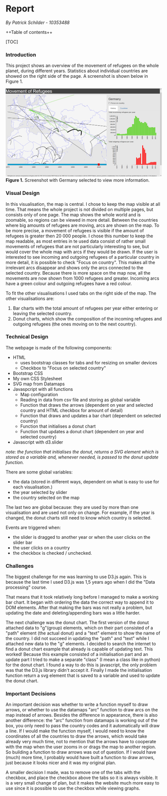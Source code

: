 # Report
*By Patrick Schilder - 10353488*

++Table of contents++

[TOC]


### Introduction

This project shows an overview of the movement of refugees on the whole planet, during different years. Statistics about individual countries are showed on the right side of the page. A screenshot is shown below in Figure 1.
    
![](doc/screenshot.png)
**Figure 1.** Screenshot with Germany selected to view more information.
    
### Visual Design

In this visualisation, the map is central. I chose to keep the map visible at all time. That means the whole project is not divided on multiple pages, but consists only of one page.
The map shows the whole world and is zoomable, so regions can be viewed in more detail. Between the countries where big amounts of refugees are moving, arcs are shown on the map. To be more precise, a movement of refugees is visible if the amount of refugees is greater then 20 000 people. I chose this number to keep the map readable, as most entries in te used data consist of rather small movements of refugees that are not particularly interesting to see, but would cover the whole map with arcs if they would be drawn.
If the user is interested to see incoming and outgoing refugees of a particular country in more detail, it is possible to check "Focus on country". This makes all the irrelevant arcs disappear and shows only the arcs connected to the selected country. Because there is more space on the map now, all the movements are now shown from 1000 refugees and greater. Incoming arcs have a green colour and outgoing refugees have a red colour.

To fit the other visualisations I used tabs on the right side of the map. The other visualisations are:
1. Bar charts with the total amount of refugees per year either entering or leaving the selected country.
2. Donut charts, which show the composition of the incoming refugees and outgoing refugees (the ones moving on to the next country).

### Technical Design

The webpage is made of the following components:

* HTML
	* uses bootstrap classes for tabs and for resizing on smaller devices
	* Checkbox to "Focus on selected country"
* Bootstrap CSS
* My own CSS Stylesheet
* SVG map from Datamaps
* Javaspcript with all functions
	* Map configuration
	* Reading in data from csv file and storing as global variable
	* Function that draws the arrows (dependent on year and selected country and HTML checkbox for amount of detail)
	* Function that draws and updates a bar chart (dependent on selected country)
	* Function that initialises a donut chart
	* Function that updates a donut chart (dependent on year and selected country)
* Javascript with d3.slider

*note: the function that initialises the donut, returns a SVG element which is stored as a variable and, whenever needed, is passed to the donut update function.*


There are some global variables:
* the data (stored in different ways, dependent on what is easy to use for each visualisation.)
* the year selected by slider
* the country selected on the map

The last two are global because: they are used by more than one visualisation and are used not only on change. For example, if the year is changed, the donut charts still need to know which country is selected.

Events are triggered when:
* the slider is dragged to another year or when the user clicks on the slider bar
* the user clicks on a country
* the checkbox is checked / unchecked.

### Challenges

The biggest challenge for me was learning to use D3.js again. This is because the last time I used D3.js was 1,5 years ago when I did the "Data processing" course. 

That means that it took relatively long before I managed to make a working bar chart. It began with ordering the data the correct way to append it to DOM elements. After that making the bars was not really a problem, but updating the date and deleting/appending bars was a little harder.

The next challenge was the donut chart. The first version of the donut attached data to "g"(group) elements, which on their part consisted of a "path" element (the actual donut) and a "text" element to show the name of the country. I did not succeed in updating the "path" and "text" while I attached new data to the "g" elements. I decided to search the internet to find a donut chart example that already is capable of updating text. This worked! Because this example consisted of a initialisation part and an update part I tried to make a separate "class" (I mean a class like in python) for the donut chart. I found a way to do this is javascript, the only problem was that the D3.js library didn't accept it. Finally I made the initialisation function return a svg element that is saved to a variable and used to update the donut chart.



### Important Decisions

An important decision was whether to write a function myself to draw arrows, or whether to use the datamaps "arc" function to draw arcs on the map instead of arrows. Besides the difference in appearance, there is also another difference: the "arc" function from datamaps is working out of the box, you only need to pass the country codes and it automatically will draw a line. If I would make the function myself, I would need to know the coordinates of all the countries to draw the arrows, which would take already very much time, not to mention that the arrows have to cooperate with the map when the user zooms in or drags the map to another region. So building a function to draw arrows was out of question. If I would have (much) more time, I probably would have built a function to draw arrows, just because it looks nicer and it was my original plan.

A smaller decision I made, was to remove one of the tabs with the checkbox, and place the checkbox above the tabs so it is always visible. It is a very small change of plan, but it makes the website much more easy to use since it is possible to use the checkbox while viewing graphs.



